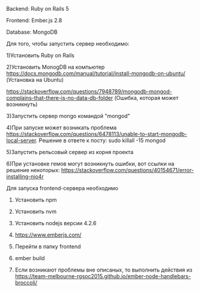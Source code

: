 Backend: Ruby on Rails 5

Frontend: Ember.js 2.8

Database: MongoDB

Для того, чтобы запустить сервер необходимо:

1)Установить Ruby on Rails

2)Установить MonogDB на компьютер https://docs.mongodb.com/manual/tutorial/install-mongodb-on-ubuntu/ (Установка на Ubuntu)

https://stackoverflow.com/questions/7948789/mongodb-mongod-complains-that-there-is-no-data-db-folder (Ошибка, которая может возникнуть)

3)Запустить сервер mongo командой "mongod"

4)При запуске может возникать проблема https://stackoverflow.com/questions/6478113/unable-to-start-mongodb-local-server. Решение в ответе к посту: sudo killall -15 mongod 

5)Запустить рельсовый сервер из корня проекта

6)При установке гемов могут возникнуть ошибки, вот ссылки на решение некоторых:
https://stackoverflow.com/questions/40154671/error-installing-nio4r

Для запуска frontend-сервера необходимо
1) Установить npm

2) Установить nvm

3) Установить nodejs версии 4.2.6

3) https://www.emberjs.com/

4) Перейти в папку frontend

5) ember build

6) Если возникают проблемы вне описаных, то выполнить действия из https://team-melbourne-rgsoc2015.github.io/ember-node-handlebars-broccoli/

